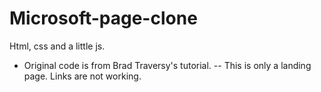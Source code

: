 # Microsoft-page-clone
Html, css and a little js.
- Original code is from Brad Traversy's tutorial.
-- This is only a landing page. Links are not working.
